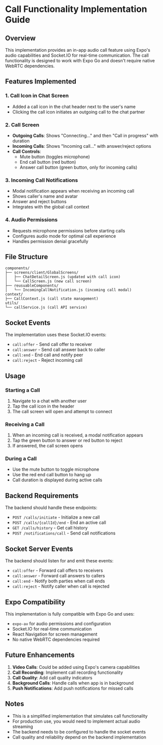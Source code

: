 # Call Functionality Implementation Guide

## Overview

This implementation provides an in-app audio call feature using Expo's audio capabilities and Socket.IO for real-time communication. The call functionality is designed to work with Expo Go and doesn't require native WebRTC dependencies.

## Features Implemented

### 1. Call Icon in Chat Screen

- Added a call icon in the chat header next to the user's name
- Clicking the call icon initiates an outgoing call to the chat partner

### 2. Call Screen

- **Outgoing Calls**: Shows "Connecting..." and then "Call in progress" with duration
- **Incoming Calls**: Shows "Incoming call..." with answer/reject options
- **Call Controls**:
  - Mute button (toggles microphone)
  - End call button (red button)
  - Answer call button (green button, only for incoming calls)

### 3. Incoming Call Notifications

- Modal notification appears when receiving an incoming call
- Shows caller's name and avatar
- Answer and reject buttons
- Integrates with the global call context

### 4. Audio Permissions

- Requests microphone permissions before starting calls
- Configures audio mode for optimal call experience
- Handles permission denial gracefully

## File Structure

```
components/
├── screens/client/GlobalScreens/
│   ├── ChatDetailScreen.js (updated with call icon)
│   └── CallScreen.js (new call screen)
├── reusuableComponents/
│   └── IncomingCallNotification.js (incoming call modal)
context/
├── CallContext.js (call state management)
utils/
└── callService.js (call API service)
```

## Socket Events

The implementation uses these Socket.IO events:

- `call:offer` - Send call offer to receiver
- `call:answer` - Send call answer back to caller
- `call:end` - End call and notify peer
- `call:reject` - Reject incoming call

## Usage

### Starting a Call

1. Navigate to a chat with another user
2. Tap the call icon in the header
3. The call screen will open and attempt to connect

### Receiving a Call

1. When an incoming call is received, a modal notification appears
2. Tap the green button to answer or red button to reject
3. If answered, the call screen opens

### During a Call

- Use the mute button to toggle microphone
- Use the red end call button to hang up
- Call duration is displayed during active calls

## Backend Requirements

The backend should handle these endpoints:

- `POST /calls/initiate` - Initialize a new call
- `POST /calls/{callId}/end` - End an active call
- `GET /calls/history` - Get call history
- `POST /notifications/call` - Send call notifications

## Socket Server Events

The backend should listen for and emit these events:

- `call:offer` - Forward call offers to receivers
- `call:answer` - Forward call answers to callers
- `call:end` - Notify both parties when call ends
- `call:reject` - Notify caller when call is rejected

## Expo Compatibility

This implementation is fully compatible with Expo Go and uses:

- `expo-av` for audio permissions and configuration
- Socket.IO for real-time communication
- React Navigation for screen management
- No native WebRTC dependencies required

## Future Enhancements

1. **Video Calls**: Could be added using Expo's camera capabilities
2. **Call Recording**: Implement call recording functionality
3. **Call Quality**: Add call quality indicators
4. **Background Calls**: Handle calls when app is in background
5. **Push Notifications**: Add push notifications for missed calls

## Notes

- This is a simplified implementation that simulates call functionality
- For production use, you would need to implement actual audio streaming
- The backend needs to be configured to handle the socket events
- Call quality and reliability depend on the backend implementation
